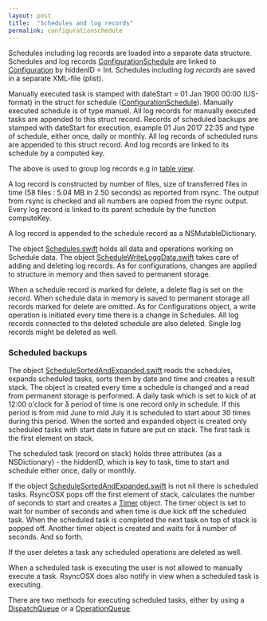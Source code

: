 ```yaml
---
layout: post
title:  "Schedules and log records"
permalink: configurationschedule
---
```

Schedules including log records are loaded into a separate data structure. Schedules and log records  [ConfigurationSchedule](https://github.com/rsyncOSX/RsyncOSX/blob/master/RsyncOSX/ConfigurationSchedule.swift) are linked to [Configuration](https://github.com/rsyncOSX/RsyncOSX/blob/master/RsyncOSX/Configuration.swift) by hiddenID = Int. Schedules including *log records* are saved in a separate XML-file (plist).

Manually executed task is stamped with dateStart = 01 Jan 1900 00:00 (US-format) in the struct for schedule ([ConfigurationSchedule](https://github.com/rsyncOSX/RsyncOSX/blob/master/RsyncOSX/ConfigurationSchedule.swift)). Manually executed schedule is of type manuel. All log records for manually executed tasks are appended to this struct record. Records of scheduled backups are stamped with dateStart for execution, example 01 Jun 2017 22:35 and type of schedule, either once, daily or monthly. All log records of scheduled runs are appended to this struct record. And log records are linked to its schedule by a computed key.

The above is used to group log records e.g in [table view](/scheduletasks/).

A log record is constructed by number of files, size of transferred files in time (58 files : 5.04 MB in 2.50 seconds) as reported from rsync. The output from rsync is checked and all numbers are copied from the rsync output. Every log record is linked to its parent schedule by the function computeKey.

A log record is appended to the schedule record as a NSMutableDictionary.

The object [Schedules.swift](https://github.com/rsyncOSX/RsyncOSX/blob/master/RsyncOSX/Schedules.swift) holds all data and operations working on Schedule data. The object [ScheduleWriteLoggData.swift](https://github.com/rsyncOSX/RsyncOSX/blob/master/RsyncOSX/ScheduleWriteLoggData.swift) takes care of adding and deleting log records. As for configurations, changes are applied to structure in memory and then saved to permanent storage.

When a schedule record is marked for delete, a delete flag is set on the record. When schedule data in memory is saved to permanent storage all records marked for delete are omitted. As for Configurations object, a write operation is initiated every time there is a change in Schedules. All log records connected to the deleted schedule are also deleted. Single log records might be deleted as well.

### Scheduled backups

The object [ScheduleSortedAndExpanded.swift](https://github.com/rsyncOSX/RsyncOSX/blob/master/RsyncOSX/ScheduleSortedAndExpanded.swift) reads the schedules, expands scheduled tasks, sorts them by date and time and creates a result stack. The object is created every time a schedule is changed and a read from permanent storage is performed. A daily task which is set to kick of at 12:00 o'clock for å period of time is one record only in schedule. If this period is from mid June to mid July it is scheduled to start about 30 times during this period. When the sorted and expanded object is created only scheduled tasks with start date in future are put on stack. The first task is the first element on stack.

The scheduled task (record on stack) holds three attributes (as a NSDictionary) -  the hiddenID, which is key to task, time to start and schedule either once, daily or monthly.

If the object [ScheduleSortedAndExpanded.swift](https://github.com/rsyncOSX/RsyncOSX/blob/master/RsyncOSX/ScheduleSortedAndExpanded.swift) is not nil there is scheduled tasks. RsyncOSX pops off the first element of stack, calculates the number of seconds to start and creates a [Timer](https://developer.apple.com/documentation/foundation/timer) object. The timer object is set to wait for number of seconds and when time is due kick off the scheduled task. When the scheduled task is completed the next task on top of stack is popped off. Another timer object is created and waits for å number of seconds. And so forth.

If the user deletes a task any scheduled operations are deleted as well.

When a scheduled task is executing the user is not allowed to manually execute a task. RsyncOSX does also notify in view when a scheduled task is executing.

There are two methods for executing scheduled tasks, either by using a [DispatchQueue](https://developer.apple.com/documentation/dispatch/dispatchqueue) or a [OperationQueue](https://developer.apple.com/documentation/foundation/operationqueue).
